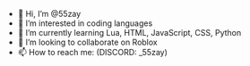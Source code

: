- 👋 Hi, I’m @55zay
- 👀 I’m interested in coding languages
- 🌱 I’m currently learning Lua, HTML, JavaScript, CSS, Python
- 💞️ I’m looking to collaborate on Roblox
- 📫 How to reach me: (DISCORD: _55zay)
